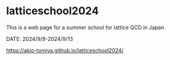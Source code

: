 # latticeschool2024
This is a web page for a summer school for lattice QCD in Japan

DATE: 2024/9/9-2024/9/13 

https://akio-tomiya.github.io/latticeschool2024/
